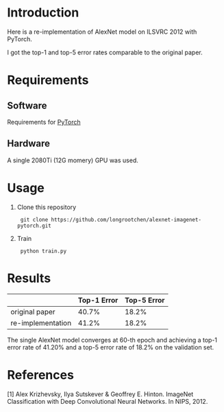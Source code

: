 # Introduction

Here is a re-implementation of AlexNet model on ILSVRC 2012 with PyTorch. 

I got the top-1 and top-5 error rates comparable to the original paper.

# Requirements
## Software

Requirements for [PyTorch](https://pytorch.org/)

## Hardware

A single 2080Ti (12G momery) GPU was used.

# Usage

1. Clone this repository

        git clone https://github.com/longrootchen/alexnet-imagenet-pytorch.git

2. Train

        python train.py
        
# Results

|  | Top-1 Error | Top-5 Error |
| ----- | ----- | ----- |
| original paper | 40.7% | 18.2% |
| re-implementation | 41.2% | 18.2% |

The single AlexNet model converges at 60-th epoch and achieving a top-1 error rate of 41.20% and a top-5 error rate of 18.2% on the validation set.

# References

[1] Alex Krizhevsky, Ilya Sutskever & Geoffrey E. Hinton. ImageNet Classification with Deep Convolutional Neural Networks. In NIPS, 2012.
